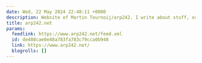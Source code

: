 ```yaml
---
date: Wed, 22 May 2024 22:48:11 +0000
description: Website of Martin Tournoij/arp242. I write about stuff, occasionally.
title: arp242.net
params:
  feedlink: https://www.arp242.net/feed.xml
  id: de488cae0e48a783fa783c79cca0b948
  link: https://www.arp242.net/
  blogrolls: []
---
```

